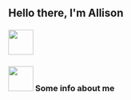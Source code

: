 <h2> Hello there, I'm Allison

<img src="https://i.imgur.com/mPko4pI.gif" width="50"></h2> 

### <img src="https://i.imgur.com/fVtVZTW.png" width="50"> Some info about me
